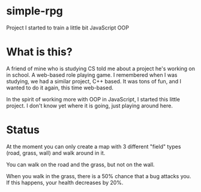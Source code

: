 # simple-rpg
Project I started to train a little bit JavaScript OOP

# What is this?
A friend of mine who is studying CS told me about a project he's working on in school. A web-based role playing game. I remembered when I was studying, we had a similar project, C++ based. It was tons of fun, and I wanted to do it again, this time web-based.

In the spirit of working more with OOP in JavaScript, I started this little project. I don't know yet where it is going, just playing around here.

# Status
At the moment you can only create a map with 3 different "field" types (road, grass, wall) and walk around in it.

You can walk on the road and the grass, but not on the wall.

When you walk in the grass, there is a 50% chance that a bug attacks you. If this happens, your health decreases by 20%.